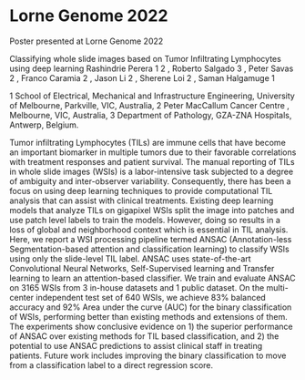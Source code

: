 # Lorne Genome 2022
Poster presented at Lorne Genome 2022

Classifying whole slide images based on Tumor Infiltrating Lymphocytes using deep learning 
Rashindrie Perera 1 2 , Roberto Salgado 3 , Peter Savas 2 , Franco Caramia 2 , Jason Li 2 , Sherene Loi 2 , Saman Halgamuge 1

1 School of Electrical, Mechanical and Infrastructure Engineering, University of Melbourne, Parkville, VIC, Australia,
2 Peter MacCallum Cancer Centre , Melbourne, VIC, Australia,
3 Department of Pathology, GZA-ZNA Hospitals, Antwerp, Belgium.

Tumor infiltrating Lymphocytes (TILs) are immune cells that have become an important biomarker in multiple tumors due to their favorable correlations with treatment responses and patient survival. The manual reporting of TILs in whole slide images (WSIs) is a labor-intensive task subjected to a degree of ambiguity and inter-observer variability. Consequently, there has been a focus on using deep learning techniques to provide computational TIL analysis that can assist with clinical treatments.  Existing deep learning models that analyze TILs on gigapixel WSIs split the image into patches and use patch level labels to train the models. However, doing so results in a loss of global and neighborhood context which is essential in TIL analysis. Here, we report a WSI processing pipeline termed ANSAC (Annotation-less Segmentation-based attention and classification learning) to classify WSIs using only the slide-level TIL label. ANSAC uses state-of-the-art Convolutional Neural Networks, Self-Supervised learning and Transfer learning to learn an attention-based classifier. We train and evaluate ANSAC on 3165 WSIs from 3 in-house datasets and 1 public dataset. On the multi-center independent test set of 640 WSIs, we achieve 83% balanced accuracy and 92% Area under the curve (AUC) for the binary classification of WSIs, performing better than existing methods and extensions of them. The experiments show conclusive evidence on 1) the superior performance of ANSAC over existing methods for TIL based classification, and 2) the potential to use ANSAC predictions to assist clinical staff in treating patients. Future work includes improving the binary classification to move from a classification label to a direct regression score.  
